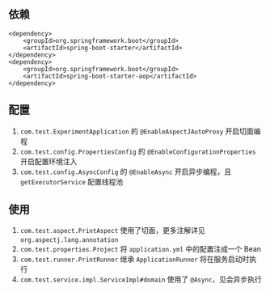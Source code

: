 ## 依赖

```
<dependency>
    <groupId>org.springframework.boot</groupId>
    <artifactId>spring-boot-starter</artifactId>
</dependency>
<dependency>
    <groupId>org.springframework.boot</groupId>
    <artifactId>spring-boot-starter-aop</artifactId>
</dependency>
```

## 配置

1. `com.test.ExperimentApplication` 的 `@EnableAspectJAutoProxy` 开启切面编程
2. `com.test.config.PropertiesConfig` 的 `@EnableConfigurationProperties` 开启配置环境注入
3. `com.test.config.AsyncConfig` 的 `@EnableAsync` 开启异步编程，且 `getExecutorService` 配置线程池

## 使用

1. `com.test.aspect.PrintAspect` 使用了切面，更多注解详见 `org.aspectj.lang.annotation`
2. `com.test.properties.Project` 将 `application.yml` 中的配置注成一个 Bean
3. `com.test.runner.PrintRunner` 继承 `ApplicationRunner` 将在服务启动时执行
4. `com.test.service.impl.ServiceImpl#domain` 使用了 `@Async`，见会异步执行
